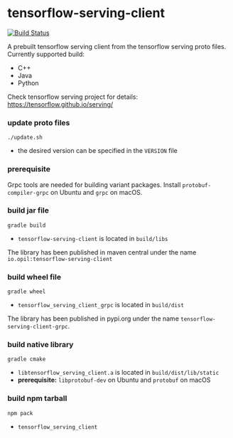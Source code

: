 # tensorflow-serving-client

[![Build Status](https://travis-ci.com/figroc/tensorflow-serving-client.svg?branch=master)](https://travis-ci.com/figroc/tensorflow-serving-client)

A prebuilt tensorflow serving client from the tensorflow serving proto files.
Currently supported build:
  * C++
  * Java
  * Python

Check tensorflow serving project for details: https://tensorflow.github.io/serving/

### update proto files
```
./update.sh
```
* the desired version can be specified in the `VERSION` file

### prerequisite

Grpc tools are needed for building variant packages.
Install `protobuf-compiler-grpc` on Ubuntu and `grpc` on macOS.

### build jar file
```
gradle build
```
* `tensorflow-serving-client` is located in `build/libs`

The library has been published in maven central under the name `io.opil:tensorflow-serving-client`

### build wheel file
```
gradle wheel
```
* `tensorflow_serving_client_grpc` is located in `build/dist`

The library has been published in pypi.org under the name `tensorflow-serving-client-grpc`.

### build native library
```
gradle cmake
```
* `libtensorflow_serving_client.a` is located in `build/dist/lib/static`
* **prerequisite:** `libprotobuf-dev` on Ubuntu and `protobuf` on macOS

### build npm tarball
```
npm pack
```
* `tensorflow_serving_client`
